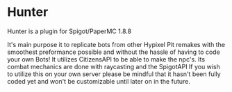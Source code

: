 # Hunter

Hunter is a plugin for Spigot/PaperMC 1.8.8

It's main purpose it to replicate bots from other Hypixel Pit remakes with the smoothest preformance possible and without
the hassle of having to code your own Bots! It utilizes CitizensAPI to be able to make the npc's. Its combat mechanics are done with raycasting and the SpigotAPI
If you wish to utilize this on your own server please be mindful that it hasn't been fully coded yet and won't be customizable until later on in the future.
